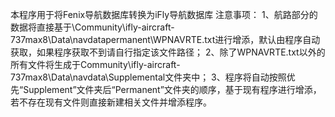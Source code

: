 本程序用于将Fenix导航数据库转换为iFly导航数据库
注意事项：
1、航路部分的数据将直接基于\Community\ifly-aircraft-737max8\Data\navdatapermanent\WPNAVRTE.txt进行增添，默认由程序自动获取，如果程序获取不到请自行指定该文件路径；
2、除了WPNAVRTE.txt以外的所有文件将生成于Community\ifly-aircraft-737max8\Data\navdata\Supplemental文件夹中；
3、程序将自动按照优先“Supplement”文件夹后“Permanent”文件夹的顺序，基于现有程序进行增添，若不存在现有文件则直接新建相关文件并增添程序。
